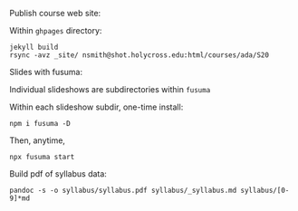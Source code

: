 
Publish course web site:

Within `ghpages` directory:

    jekyll build
    rsync -avz _site/ nsmith@shot.holycross.edu:html/courses/ada/S20


Slides with fusuma:

Individual slideshows are subdirectories within `fusuma`

Within each slideshow subdir,  one-time install:


    npm i fusuma -D

Then, anytime,

    npx fusuma start


Build pdf of syllabus data:

    pandoc -s -o syllabus/syllabus.pdf syllabus/_syllabus.md syllabus/[0-9]*md
